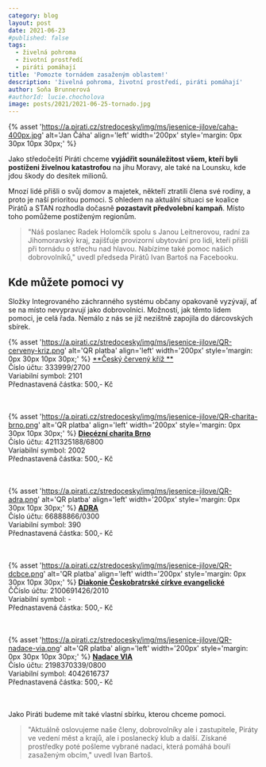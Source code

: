 ```yaml
---
category: blog
layout: post
date: 2021-06-23
#published: false
tags: 
  - živelná pohroma
  - životní prostředí
  - piráti pomáhají
title: 'Pomozte tornádem zasaženým oblastem!'
description: 'živelná pohroma, životní prostředí, piráti pomáhají'
author: Soňa Brunnerová
#authorId: lucie.chocholova
image: posts/2021/2021-06-25-tornado.jpg
---
```

{% asset 'https://a.pirati.cz/stredocesky/img/ms/jesenice-jilove/caha-400px.jpg' alt='Jan Čáha' align='left' width='200px' style='margin: 0px 30px 10px 30px;' %} 

Jako středočeští Piráti chceme **vyjádřit sounáležitost všem, kteří byli postiženi živelnou katastrofou** na jihu Moravy, ale také na Lounsku, kde jdou škody do desítek milionů.

Mnozí lidé přišli o svůj domov a majetek, někteří ztratili člena své rodiny, a proto je naší prioritou pomoci. S ohledem na aktuální situaci se koalice Pirátů a STAN rozhodla dočasně **pozastavit předvolební kampaň**. Místo toho pomůžeme postiženým regionům. 

> "Náš poslanec Radek Holomčík spolu s Janou Leitnerovou, radní za Jihomoravský kraj, zajišťuje provizorní ubytování pro lidi, kteří přišli při tornádu o střechu nad hlavou. Nabízíme také pomoc našich dobrovolníků," uvedl předseda Pirátů Ivan Bartoš na Facebooku.
> 

## Kde můžete pomoci vy

Složky Integrovaného záchranného systému občany opakovaně vyzývají, ať se na místo nevypravují jako dobrovolníci. Možností, jak těmto lidem pomoci, je celá řada. Nemálo z nás se již nezištně zapojila do dárcovských sbírek.

{% asset 'https://a.pirati.cz/stredocesky/img/ms/jesenice-jilove/QR-cerveny-kriz.png' alt='QR platba' align='left' width='200px' style='margin: 0px 30px 10px 30px;' %} 
[**Český červený kříž **](https://www.cervenykriz.eu/) <br>
Číslo účtu: 333999/2700 <br>
Variabilní symbol: 2101 <br>
Přednastavená částka: 500,- Kč <br><br><br>

{% asset 'https://a.pirati.cz/stredocesky/img/ms/jesenice-jilove/QR-charita-brno.png' alt='QR platba' align='left' width='200px' style='margin: 0px 30px 10px 30px;' %} 
[**Diecézní charita Brno**](https://dchb.charita.cz/) <br>
Číslo účtu: 4211325188/6800 <br>
Variabilní symbol: 2002 <br>
Přednastavená částka: 500,- Kč <br><br><br>

{% asset 'https://a.pirati.cz/stredocesky/img/ms/jesenice-jilove/QR-adra.png' alt='QR platba' align='left' width='200px' style='margin: 0px 30px 10px 30px;' %} 
[**ADRA**](https://darek.adra.cz/) <br>
Číslo účtu: 66888866/0300 <br>
Variabilní symbol: 390 <br>
Přednastavená částka: 500,- Kč <br><br><br>

{% asset 'https://a.pirati.cz/stredocesky/img/ms/jesenice-jilove/QR-dcbce.png' alt='QR platba' align='left' width='200px' style='margin: 0px 30px 10px 30px;' %} 
[**Diakonie Českobratrské církve evangelické**](https://www.diakonie.cz/) <br>
ČČíslo účtu: 2100691426/2010 <br>
Variabilní symbol: - <br>
Přednastavená částka: 500,- Kč <br><br><br>

{% asset 'https://a.pirati.cz/stredocesky/img/ms/jesenice-jilove/QR-nadace-via.png' alt='QR platba' align='left' width='200px' style='margin: 0px 30px 10px 30px;' %} 
[**Nadace VIA**](https://www.darujme.cz/projekt/1204937) <br>
Číslo účtu: 2198370339/0800 <br>
Variabilní symbol: 4042616737 <br>
Přednastavená částka: 500,- Kč <br><br><br>

Jako Piráti budeme mít také vlastní sbírku, kterou chceme pomoci.
> "Aktuálně oslovujeme naše členy, dobrovolníky ale i zastupitele, Piráty ve vedení měst a krajů, ale i poslanecký klub a další. Získané prostředky poté pošleme vybrané nadaci, která pomáhá bouří zasaženým obcím," uvedl Ivan Bartoš.
